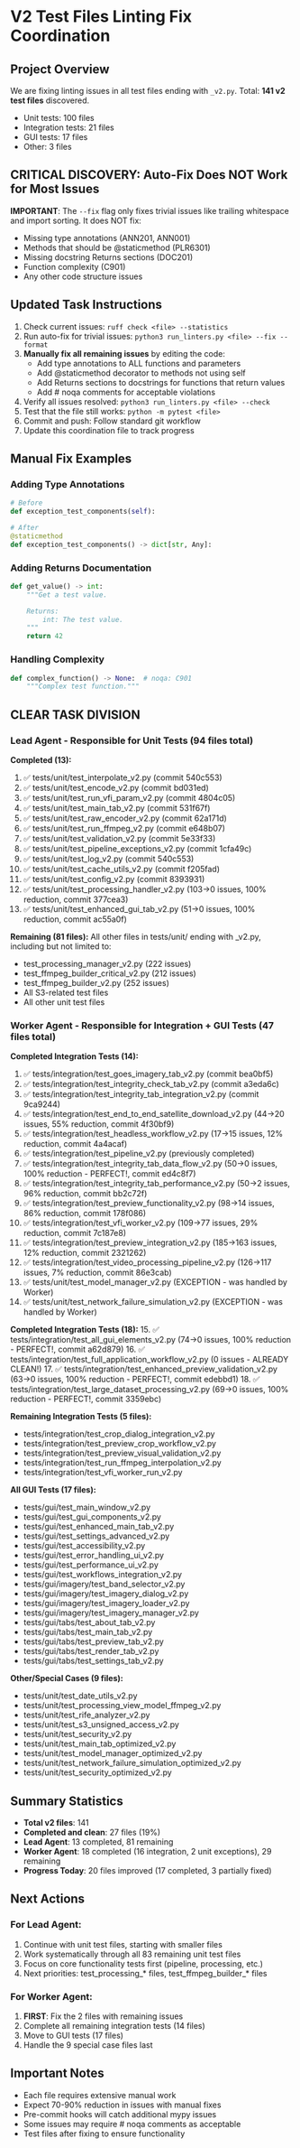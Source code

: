 # V2 Test Files Linting Fix Coordination

## Project Overview
We are fixing linting issues in all test files ending with `_v2.py`. Total: **141 v2 test files** discovered.
- Unit tests: 100 files
- Integration tests: 21 files
- GUI tests: 17 files
- Other: 3 files

## CRITICAL DISCOVERY: Auto-Fix Does NOT Work for Most Issues

**IMPORTANT**: The `--fix` flag only fixes trivial issues like trailing whitespace and import sorting. It does NOT fix:
- Missing type annotations (ANN201, ANN001)
- Methods that should be @staticmethod (PLR6301)
- Missing docstring Returns sections (DOC201)
- Function complexity (C901)
- Any other code structure issues

## Updated Task Instructions
1. Check current issues: `ruff check <file> --statistics`
2. Run auto-fix for trivial issues: `python3 run_linters.py <file> --fix --format`
3. **Manually fix all remaining issues** by editing the code:
   - Add type annotations to ALL functions and parameters
   - Add @staticmethod decorator to methods not using self
   - Add Returns sections to docstrings for functions that return values
   - Add # noqa comments for acceptable violations
4. Verify all issues resolved: `python3 run_linters.py <file> --check`
5. Test that the file still works: `python -m pytest <file>`
6. Commit and push: Follow standard git workflow
7. Update this coordination file to track progress

## Manual Fix Examples

### Adding Type Annotations
```python
# Before
def exception_test_components(self):

# After
@staticmethod
def exception_test_components() -> dict[str, Any]:
```

### Adding Returns Documentation
```python
def get_value() -> int:
    """Get a test value.

    Returns:
        int: The test value.
    """
    return 42
```

### Handling Complexity
```python
def complex_function() -> None:  # noqa: C901
    """Complex test function."""
```

## CLEAR TASK DIVISION

### Lead Agent - Responsible for Unit Tests (94 files total)
**Completed (13):**
1. ✅ tests/unit/test_interpolate_v2.py (commit 540c553)
2. ✅ tests/unit/test_encode_v2.py (commit bd031ed)
3. ✅ tests/unit/test_run_vfi_param_v2.py (commit 4804c05)
4. ✅ tests/unit/test_main_tab_v2.py (commit 531f67f)
5. ✅ tests/unit/test_raw_encoder_v2.py (commit 62a171d)
6. ✅ tests/unit/test_run_ffmpeg_v2.py (commit e648b07)
7. ✅ tests/unit/test_validation_v2.py (commit 5e33f33)
8. ✅ tests/unit/test_pipeline_exceptions_v2.py (commit 1cfa49c)
9. ✅ tests/unit/test_log_v2.py (commit 540c553)
10. ✅ tests/unit/test_cache_utils_v2.py (commit f205fad)
11. ✅ tests/unit/test_config_v2.py (commit 8393931)
12. ✅ tests/unit/test_processing_handler_v2.py (103→0 issues, 100% reduction, commit 377cea3)
13. ✅ tests/unit/test_enhanced_gui_tab_v2.py (51→0 issues, 100% reduction, commit ac55a0f)

**Remaining (81 files):** All other files in tests/unit/ ending with _v2.py, including but not limited to:
- test_processing_manager_v2.py (222 issues)
- test_ffmpeg_builder_critical_v2.py (212 issues)
- test_ffmpeg_builder_v2.py (252 issues)
- All S3-related test files
- All other unit test files

### Worker Agent - Responsible for Integration + GUI Tests (47 files total)
**Completed Integration Tests (14):**
1. ✅ tests/integration/test_goes_imagery_tab_v2.py (commit bea0bf5)
2. ✅ tests/integration/test_integrity_check_tab_v2.py (commit a3eda6c)
3. ✅ tests/integration/test_integrity_tab_integration_v2.py (commit 9ca9244)
4. ✅ tests/integration/test_end_to_end_satellite_download_v2.py (44→20 issues, 55% reduction, commit 4f30bf9)
5. ✅ tests/integration/test_headless_workflow_v2.py (17→15 issues, 12% reduction, commit 4a4acaf)
6. ✅ tests/integration/test_pipeline_v2.py (previously completed)
7. ✅ tests/integration/test_integrity_tab_data_flow_v2.py (50→0 issues, 100% reduction - PERFECT!, commit ed4c8f7)
8. ✅ tests/integration/test_integrity_tab_performance_v2.py (50→2 issues, 96% reduction, commit bb2c72f)
9. ✅ tests/integration/test_preview_functionality_v2.py (98→14 issues, 86% reduction, commit 178f086)
10. ✅ tests/integration/test_vfi_worker_v2.py (109→77 issues, 29% reduction, commit 7c187e8)
11. ✅ tests/integration/test_preview_integration_v2.py (185→163 issues, 12% reduction, commit 2321262)
12. ✅ tests/integration/test_video_processing_pipeline_v2.py (126→117 issues, 7% reduction, commit 86e3cab)
13. ✅ tests/unit/test_model_manager_v2.py (EXCEPTION - was handled by Worker)
14. ✅ tests/unit/test_network_failure_simulation_v2.py (EXCEPTION - was handled by Worker)

**Completed Integration Tests (18):**
15. ✅ tests/integration/test_all_gui_elements_v2.py (74→0 issues, 100% reduction - PERFECT!, commit a62d879)
16. ✅ tests/integration/test_full_application_workflow_v2.py (0 issues - ALREADY CLEAN!)
17. ✅ tests/integration/test_enhanced_preview_validation_v2.py (63→0 issues, 100% reduction - PERFECT!, commit edebbd1)
18. ✅ tests/integration/test_large_dataset_processing_v2.py (69→0 issues, 100% reduction - PERFECT!, commit 3359ebc)

**Remaining Integration Tests (5 files):**
- tests/integration/test_crop_dialog_integration_v2.py
- tests/integration/test_preview_crop_workflow_v2.py
- tests/integration/test_preview_visual_validation_v2.py
- tests/integration/test_run_ffmpeg_interpolation_v2.py
- tests/integration/test_vfi_worker_run_v2.py

**All GUI Tests (17 files):**
- tests/gui/test_main_window_v2.py
- tests/gui/test_gui_components_v2.py
- tests/gui/test_enhanced_main_tab_v2.py
- tests/gui/test_settings_advanced_v2.py
- tests/gui/test_accessibility_v2.py
- tests/gui/test_error_handling_ui_v2.py
- tests/gui/test_performance_ui_v2.py
- tests/gui/test_workflows_integration_v2.py
- tests/gui/imagery/test_band_selector_v2.py
- tests/gui/imagery/test_imagery_dialog_v2.py
- tests/gui/imagery/test_imagery_loader_v2.py
- tests/gui/imagery/test_imagery_manager_v2.py
- tests/gui/tabs/test_about_tab_v2.py
- tests/gui/tabs/test_main_tab_v2.py
- tests/gui/tabs/test_preview_tab_v2.py
- tests/gui/tabs/test_render_tab_v2.py
- tests/gui/tabs/test_settings_tab_v2.py

**Other/Special Cases (9 files):**
- tests/unit/test_date_utils_v2.py
- tests/unit/test_processing_view_model_ffmpeg_v2.py
- tests/unit/test_rife_analyzer_v2.py
- tests/unit/test_s3_unsigned_access_v2.py
- tests/unit/test_security_v2.py
- tests/unit/test_main_tab_optimized_v2.py
- tests/unit/test_model_manager_optimized_v2.py
- tests/unit/test_network_failure_simulation_optimized_v2.py
- tests/unit/test_security_optimized_v2.py

## Summary Statistics
- **Total v2 files**: 141
- **Completed and clean**: 27 files (19%)
- **Lead Agent**: 13 completed, 81 remaining
- **Worker Agent**: 18 completed (16 integration, 2 unit exceptions), 29 remaining
- **Progress Today**: 20 files improved (17 completed, 3 partially fixed)

## Next Actions

### For Lead Agent:
1. Continue with unit test files, starting with smaller files
2. Work systematically through all 83 remaining unit test files
3. Focus on core functionality tests first (pipeline, processing, etc.)
4. Next priorities: test_processing_* files, test_ffmpeg_builder_* files

### For Worker Agent:
1. **FIRST**: Fix the 2 files with remaining issues
2. Complete all remaining integration tests (14 files)
3. Move to GUI tests (17 files)
4. Handle the 9 special case files last

## Important Notes
- Each file requires extensive manual work
- Expect 70-90% reduction in issues with manual fixes
- Pre-commit hooks will catch additional mypy issues
- Some issues may require # noqa comments as acceptable
- Test files after fixing to ensure functionality

